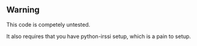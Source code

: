 Warning
-------

This code is competely untested.  

It also requires that you have python-irssi setup, which is a pain to setup.
